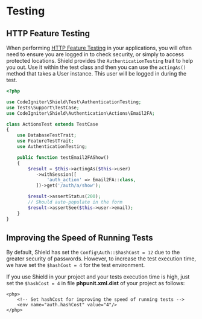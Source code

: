 # Testing

## HTTP Feature Testing

When performing [HTTP Feature Testing](https://codeigniter.com/user_guide/testing/feature.html) in your applications, you
will often need to ensure you are logged in to check security, or simply to access protected locations. Shield
provides the `AuthenticationTesting` trait to help you out. Use it within the test class and then you can use
the `actingAs()` method that takes a User instance. This user will be logged in during the test.

```php
<?php

use CodeIgniter\Shield\Test\AuthenticationTesting;
use Tests\Support\TestCase;
use CodeIgniter\Shield\Authentication\Actions\Email2FA;

class ActionsTest extends TestCase
{
    use DatabaseTestTrait;
    use FeatureTestTrait;
    use AuthenticationTesting;

    public function testEmail2FAShow()
    {
        $result = $this->actingAs($this->user)
           ->withSession([
               'auth_action' => Email2FA::class,
           ])->get('/auth/a/show');

        $result->assertStatus(200);
        // Should auto-populate in the form
        $result->assertSee($this->user->email);
    }
}
```

## Improving the Speed of Running Tests

By default, Shield has set the `Config\Auth::$hashCost = 12` due to the greater security of passwords. However, to increase the test execution time, we have set the `$hashCost = 4` for the test environment.

If you use Shield in your project and your tests execution time is high, just set the `$hashCost = 4` in file **phpunit.xml.dist** of your project as follows:

```
<php>
	<!-- Set hashCost for improving the speed of running tests -->
	<env name="auth.hashCost" value="4"/>
</php>
```